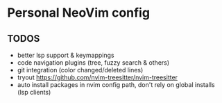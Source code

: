 # Personal NeoVim config

## TODOS
- better lsp support & keymappings
- code navigation plugins (tree, fuzzy search & others)
- git integration (color changed/deleted lines)
- tryout https://github.com/nvim-treesitter/nvim-treesitter
- auto install packages in nvim config path, don't rely on global installs (lsp clients)


